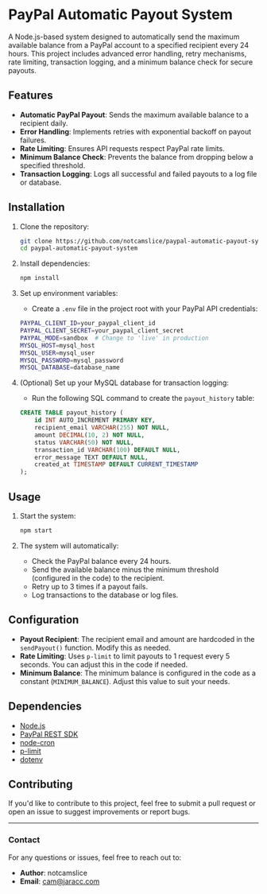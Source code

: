 # PayPal Automatic Payout System

A Node.js-based system designed to automatically send the maximum available balance from a PayPal account to a specified recipient every 24 hours. This project includes advanced error handling, retry mechanisms, rate limiting, transaction logging, and a minimum balance check for secure payouts.

## Features

- **Automatic PayPal Payout**: Sends the maximum available balance to a recipient daily.
- **Error Handling**: Implements retries with exponential backoff on payout failures.
- **Rate Limiting**: Ensures API requests respect PayPal rate limits.
- **Minimum Balance Check**: Prevents the balance from dropping below a specified threshold.
- **Transaction Logging**: Logs all successful and failed payouts to a log file or database.

## Installation

1. Clone the repository:
    ```bash
    git clone https://github.com/notcamslice/paypal-automatic-payout-system.git
    cd paypal-automatic-payout-system
    ```

2. Install dependencies:
    ```bash
    npm install
    ```

3. Set up environment variables:
    - Create a `.env` file in the project root with your PayPal API credentials:
    ```bash
    PAYPAL_CLIENT_ID=your_paypal_client_id
    PAYPAL_CLIENT_SECRET=your_paypal_client_secret
    PAYPAL_MODE=sandbox  # Change to 'live' in production
    MYSQL_HOST=mysql_host
    MYSQL_USER=mysql_user
    MYSQL_PASSWORD=mysql_password
    MYSQL_DATABASE=database_name
    ```

4. (Optional) Set up your MySQL database for transaction logging:
    - Run the following SQL command to create the `payout_history` table:
    ```sql
    CREATE TABLE payout_history (
        id INT AUTO_INCREMENT PRIMARY KEY,
        recipient_email VARCHAR(255) NOT NULL,
        amount DECIMAL(10, 2) NOT NULL,
        status VARCHAR(50) NOT NULL,
        transaction_id VARCHAR(100) DEFAULT NULL,
        error_message TEXT DEFAULT NULL,
        created_at TIMESTAMP DEFAULT CURRENT_TIMESTAMP
    );
    ```

## Usage

1. Start the system:
    ```bash
    npm start
    ```

2. The system will automatically:
    - Check the PayPal balance every 24 hours.
    - Send the available balance minus the minimum threshold (configured in the code) to the recipient.
    - Retry up to 3 times if a payout fails.
    - Log transactions to the database or log files.

## Configuration

- **Payout Recipient**: The recipient email and amount are hardcoded in the `sendPayout()` function. Modify this as needed.
- **Rate Limiting**: Uses `p-limit` to limit payouts to 1 request every 5 seconds. You can adjust this in the code if needed.
- **Minimum Balance**: The minimum balance is configured in the code as a constant (`MINIMUM_BALANCE`). Adjust this value to suit your needs.

## Dependencies

- [Node.js](https://nodejs.org/)
- [PayPal REST SDK](https://www.npmjs.com/package/paypal-rest-sdk)
- [node-cron](https://www.npmjs.com/package/node-cron)
- [p-limit](https://www.npmjs.com/package/p-limit)
- [dotenv](https://www.npmjs.com/package/dotenv)

## Contributing

If you'd like to contribute to this project, feel free to submit a pull request or open an issue to suggest improvements or report bugs.

---

### Contact

For any questions or issues, feel free to reach out to:

- **Author**: notcamslice
- **Email**: [cam@jaracc.com](mailto:cam@jaracc.com)
